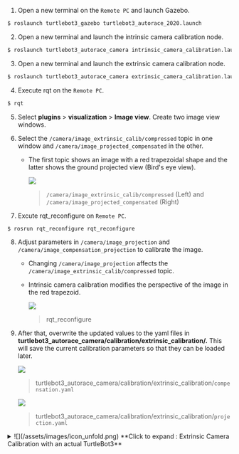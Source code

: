 <!-- #### [Extrinsic Camera Calibration](#extrinsic-camera-calibration) -->

1. Open a new terminal on the `Remote PC` and launch Gazebo.
```bash
$ roslaunch turtlebot3_gazebo turtlebot3_autorace_2020.launch
```

2. Open a new terminal and launch the intrinsic camera calibration node.
```bash
$ roslaunch turtlebot3_autorace_camera intrinsic_camera_calibration.launch
```

3. Open a new terminal and launch the extrinsic camera calibration node.
```bash
$ roslaunch turtlebot3_autorace_camera extrinsic_camera_calibration.launch mode:=calibration
```

4. Execute rqt on the `Remote PC`.
```bash
$ rqt
```

5. Select **plugins** > **visualization** > **Image view**. Create two image view windows.

6. Select the `/camera/image_extrinsic_calib/compressed` topic in one window and `/camera/image_projected_compensated` in the other.
   - The first topic shows an image with a red trapezoidal shape and the latter shows the ground projected view (Bird's eye view).

      ![](/assets/images/platform/turtlebot3/autonomous_driving/noetic_extrinsic_calibration.png)
      > `/camera/image_extrinsic_calib/compressed` (Left) and `/camera/image_projected_compensated` (Right)

7. Excute rqt_reconfigure on `Remote PC`.
```bash
$ rosrun rqt_reconfigure rqt_reconfigure
```

8. Adjust parameters in `/camera/image_projection` and `/camera/image_compensation_projection` to calibrate the image.
   - Changing `/camera/image_projection` affects the `/camera/image_extrinsic_calib/compressed` topic.
   - Intrinsic camera calibration modifies the perspective of the image in the red trapezoid.

      ![](/assets/images/platform/turtlebot3/autonomous_driving/noetic_extrinsic_calibration_reconfigure.png)
      > rqt_reconfigure

9. After that, overwrite the updated values to the yaml files in **turtlebot3_autorace_camera/calibration/extrinsic_calibration/.** This will save the current calibration parameters so that they can be loaded later.  

      ![](/assets/images/platform/turtlebot3/autonomous_driving/noetic_compensation_yaml.png)
      > turtlebot3_autorace_camera/calibration/extrinsic_calibration/`compensation.yaml`

      ![](/assets/images/platform/turtlebot3/autonomous_driving/noetic_projection_yaml.png)  
      > turtlebot3_autorace_camera/calibration/extrinsic_calibration/`projection.yaml`

<details>
<summary>
![](/assets/images/icon_unfold.png) **Click to expand : Extrinsic Camera Calibration with an actual TurtleBot3**
</summary>

<!-- ### [Extrinsic Camera Calibration](#extrinsic-camera-calibration) -->

1. Launch roscore on the `Remote PC`.
```bash
$ roscore
```

2. Trigger the camera on the `SBC`.
```bash
$ roslaunch turtlebot3_autorace_camera raspberry_pi_camera_publish.launch
```

3. Use the command on the `Remote PC`.
```bash
$ roslaunch turtlebot3_autorace_camera intrinsic_camera_calibration.launch mode:=action
```

4. Run the extrinsic camera calibration launch file on the `Remote PC`.
```bash
$ roslaunch turtlebot3_autorace_camera extrinsic_camera_calibration.launch mode:=calibration
```

5. Execute rqt on the `Remote PC`.
```
$ rqt
```

6. Click **plugins** > **visualization** > **Image view**; Multiple windows will be present.

7. Select `/camera/image_extrinsic_calib/compressed` and `/camera/image_projected_compensated` topics to display in the two monitors.

- One of two screens will show an image with a red rectangular box. The other one shows the ground projected view (Bird's eye view).

  ![](/assets/images/platform/turtlebot3/autonomous_driving/noetic_rpi_before_extrinsic_calibration.png)

  > `/camera/image_extrinsic_calib/compressed` topic `/camera/image_projected_compensated` topic


6. Excute rqt_reconfigure on the `Remote PC`.
```bash
$ rosrun rqt_reconfigure rqt_reconfigure
```

7. Adjust parameters in `/camera/image_projection` and `/camera/image_compensation_projection`.

- Changing the `/camera/image_projection` parameter will alter the `/camera/image_extrinsic_calib/compressed` topic.
- Intrinsic camera calibration will transform the image surrounded by the red rectangle, and will show the image that looks from over the lane.

  ![](/assets/images/platform/turtlebot3/autonomous_driving/noetic_rpi_extrinsic_calibration_param.png)

  > rqt_reconfigure

  ![](/assets/images/platform/turtlebot3/autonomous_driving/noetic_rpi_after_extrinsic_calibration.png)

  > Result from parameter modification.

</details>
